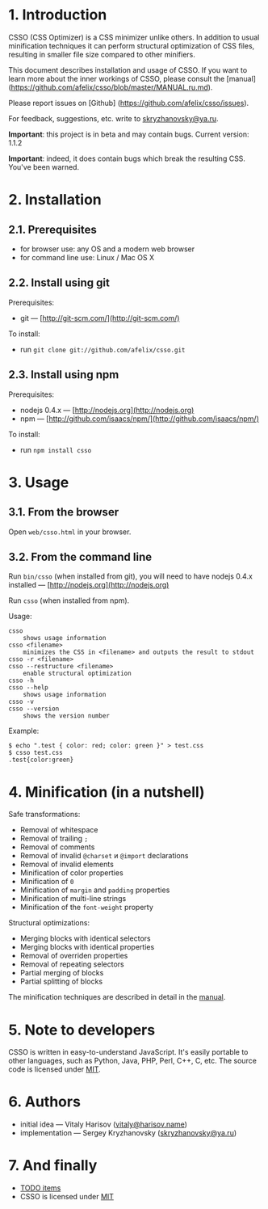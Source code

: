 # 1. Introduction

CSSO (CSS Optimizer) is a CSS minimizer unlike others. In addition to usual minification techniques it can perform structural optimization of CSS files, resulting in smaller file size compared to other minifiers.

This document describes installation and usage of CSSO. If you want to learn more about the inner workings of CSSO, please consult the [manual] (https://github.com/afelix/csso/blob/master/MANUAL.ru.md).

Please report issues on [Github] (https://github.com/afelix/csso/issues).

For feedback, suggestions, etc. write to <skryzhanovsky@ya.ru>.

**Important**: this project is in beta and may contain bugs. Current version: 1.1.2

**Important**: indeed, it does contain bugs which break the resulting CSS. You've been warned.

# 2. Installation

## 2.1. Prerequisites

* for browser use: any OS and a modern web browser
* for command line use: Linux / Mac OS X

## 2.2. Install using git

Prerequisites:

* git&nbsp;— [http://git-scm.com/](http://git-scm.com/)

To install:

* run `git clone git://github.com/afelix/csso.git`

## 2.3. Install using npm

Prerequisites:

* nodejs 0.4.x&nbsp;— [http://nodejs.org](http://nodejs.org)
* npm&nbsp;— [http://github.com/isaacs/npm/](http://github.com/isaacs/npm/)

To install:

* run `npm install csso`

# 3. Usage

## 3.1. From the browser

Open `web/csso.html` in your browser.

## 3.2. From the command line

Run `bin/csso` (when installed from git), you will need to have nodejs 0.4.x installed&nbsp;— [http://nodejs.org](http://nodejs.org)

Run `csso` (when installed from npm).

Usage:

    csso
        shows usage information
    csso <filename>
        minimizes the CSS in <filename> and outputs the result to stdout
    csso -r <filename>
    csso --restructure <filename>
        enable structural optimization
    csso -h
    csso --help
        shows usage information
    csso -v
    csso --version
        shows the version number

Example:

    $ echo ".test { color: red; color: green }" > test.css
    $ csso test.css
    .test{color:green}

# 4. Minification (in a nutshell)

Safe transformations:

* Removal of whitespace
* Removal of trailing `;`
* Removal of comments
* Removal of invalid `@charset` и `@import` declarations
* Removal of invalid elements
* Minification of color properties
* Minification of `0`
* Minification of `margin` and `padding` properties
* Minification of multi-line strings
* Minification of the `font-weight` property

Structural optimizations:

* Merging blocks with identical selectors
* Merging blocks with identical properties
* Removal of overriden properties
* Removal of repeating selectors
* Partial merging of blocks
* Partial splitting of blocks

The minification techniques are described in detail in the [manual](https://github.com/afelix/csso/blob/master/MANUAL.ru.md).

# 5. Note to developers

CSSO is written in easy-to-understand JavaScript. It's easily portable to other languages, such as Python, Java, PHP, Perl, C++, C, etc. The source code is licensed under [MIT](https://github.com/afelix/csso/blob/master/MIT-LICENSE.txt).

# 6. Authors

* initial idea&nbsp;— Vitaly Harisov (<vitaly@harisov.name>)
* implementation&nbsp;— Sergey Kryzhanovsky (<skryzhanovsky@ya.ru>)

# 7. And finally

* [TODO items](https://github.com/afelix/csso/blob/master/TODO.md)
* CSSO is licensed under [MIT](https://github.com/afelix/csso/blob/master/MIT-LICENSE.txt)
